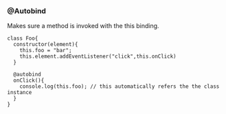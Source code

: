### @Autobind

Makes sure a method is invoked with the this binding.

    class Foo{
      constructor(element){
        this.foo = "bar";
        this.element.addEventListener("click",this.onClick)
      }
          
      @autobind
      onClick(){
        console.log(this.foo); // this automatically refers the the class instance
      }
    }
